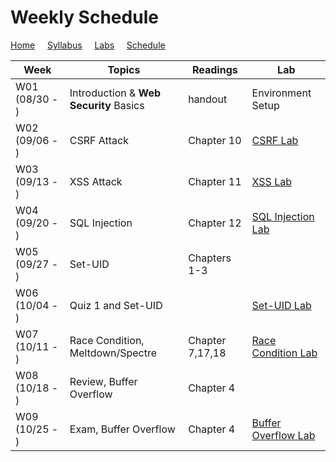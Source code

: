 # Weekly Schedule

[Home](./index.md) &nbsp;&nbsp;&nbsp; [Syllabus](./syllabus.md)  &nbsp;&nbsp;&nbsp; [Labs](./labs.md) &nbsp;&nbsp;&nbsp; [Schedule](./schedule.md)

| Week         | Topics | Readings  |  Lab |  
| ---          | ---    | --- | --- |
|W01 (08/30 - ) | Introduction & **Web Security** Basics | handout | Environment Setup |
|W02 (09/06 - ) | CSRF Attack     | Chapter 10 | [CSRF Lab](./labs.md) | 
|W03 (09/13 - ) | XSS Attack      | Chapter 11 | [XSS Lab](./labs.md) | 
|W04 (09/20 - ) | SQL Injection   | Chapter 12 | [SQL Injection Lab](./labs.md) |
|W05 (09/27 - ) | Set-UID | Chapters 1-3 | |
|W06 (10/04 - ) | Quiz 1 and Set-UID |  | [Set-UID Lab](./labs.md) |
|W07 (10/11 - ) | Race Condition, Meltdown/Spectre  | Chapter 7,17,18 | [Race Condition Lab](./labs.md) |
|W08 (10/18 - ) | Review, Buffer Overflow | Chapter 4 | |
|W09 (10/25 - ) | Exam, Buffer Overflow | Chapter 4 | [Buffer Overflow Lab](./labs.md) |

